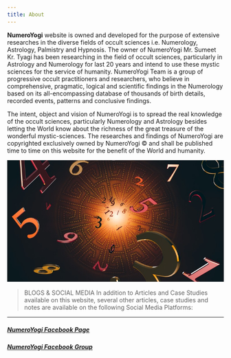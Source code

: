 ```yaml
---
title: About
---
```

**NumeroYogi** website is owned and developed for the purpose of extensive researches in the diverse fields of occult sciences i.e. Numerology, Astrology, Palmistry and Hypnosis. The owner of NumeroYogi Mr. Sumeet Kr. Tyagi has been researching in the field of occult sciences, particularly in Astrology and Numerology for last 20 years and intend to use these mystic sciences for the service of humanity. NumeroYogi Team is a group of progressive occult practitioners and researchers, who believe in comprehensive, pragmatic, logical and scientific findings in the Numerology based on its all-encompassing database of thousands of birth details, recorded events, patterns and conclusive findings.

The intent, object and vision of NumeroYogi is to spread the real knowledge of the occult sciences, particularly Numerology and Astrology besides letting the World know about the richness of the great treasure of the wonderful mystic-sciences. The researches and findings of NumeroYogi are copyrighted exclusively owned by NumeroYogi © and shall be published time to time on this website for the benefit of the World and humanity.

[![Numerology](numerology.jpg "Numerology")](numerology.jpg "Numerology")

>BLOGS & SOCIAL MEDIA In addition to Articles and Case Studies available on this website, several other articles, case studies and notes are available on the following Social Media Platforms:

------------
##### [NumeroYogi Facebook Page](https://www.facebook.com/NumerologyPracticalSolutions/ "NumeroYogi Facebook Page")

##### [NumeroYogi Facebook Group](https://www.facebook.com/groups/555365208337761/?ref=share "NumeroYogi Facebook Group")

